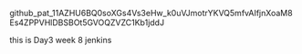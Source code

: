 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


this is Day3 week 8 jenkins
